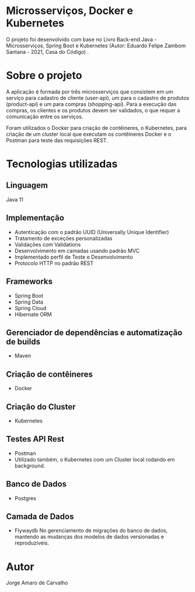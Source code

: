 # Microsserviços, Docker e Kubernetes
O projeto foi desenvolvido com base no Livro Back-end Java - Microsserviços, Spring Boot e Kubernetes (Autor: Eduardo Felipe Zambom Santana - 2021, Casa do Código) .

# Sobre o projeto

A aplicação é formada por três microsserviços que consistem em um serviço para cadastro de cliente (user-api), um para o cadastro de produtos (product-api) e um para compras (shopping-api). Para a execução das compras, os clientes e os produtos devem ser validados, o que requer a comunicação entre os serviços.

Foram utilizados o Docker para criação de contêineres, o Kubernetes, para criação de um cluster local que executam os contêineres Docker e o Postman para teste das requisições REST.


# Tecnologias utilizadas
## Linguagem
Java 11

## Implementação
- Autenticação com o padrão UUID (Universally Unique Identifier) 
- Tratamento de exceções personalizadas
- Validações com Validations
- Desenvolvimento em camadas usando padrão MVC
- Implementado perfil de Teste e Desenvolvimento
- Protocolo HTTP no padrão REST

## Frameworks
- Spring Boot
- Spring Data
- Spring Cloud
- Hibernate ORM

## Gerenciador de dependências e automatização de builds
- Maven

## Criação de contêineres
- Docker

## Criação do Cluster
- Kubernetes

## Testes API Rest
- Postman
- Utilizado também, o Kubernetes com um Cluster local rodando em background.

## Banco de Dados
- Postgres

## Camada de Dados
- Flywaydb
No gerenciamento de migrações do banco de dados, mantendo as mudanças dos modelos de dados versionadas e reproduzíveis.


# Autor
Jorge Amaro de Carvalho
